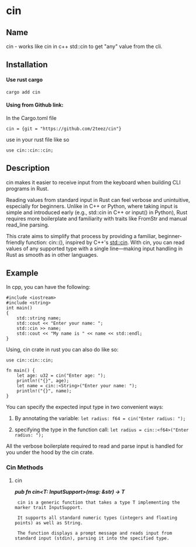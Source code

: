 # cin

## Name

cin - works like cin in c++ std::cin to get "any" value from the cli.

## Installation


#### Use rust cargo


    cargo add cin


  #### Using from Github link:
 In the Cargo.toml file

    cin = {git = "https://github.com/2teez/cin"}


 use in your rust file like so

    use cin::cin::cin;


 ## Description

 cin makes it easier to receive input from the keyboard when building CLI programs in Rust.

 Reading values from standard input in Rust can feel verbose and unintuitive, especially for beginners. Unlike in C++ or Python, where taking input is simple and introduced early (e.g., std::cin in C++ or input() in Python), Rust requires more boilerplate and familiarity with traits like FromStr and manual read_line parsing.

 This crate aims to simplify that process by providing a familiar, beginner-friendly function: cin::<T>(), inspired by C++'s [std::cin](https://en.cppreference.com/w/cpp/io/cin.html). With cin, you can read values of any supported type with a single line—making input handling in Rust as smooth as in other languages.


## Example


In cpp, you can have the following:
```
#include <iostream>
#include <string>
int main()
{
    std::string name;
    std::cout << "Enter your name: ";
    std::cin >> name;
    std::cout << "My name is " << name << std::endl;
}
```

Using, cin crate in rust you can also do like so:
```
use cin::cin::cin;

fn main() {
    let age: u32 = cin("Enter age: ");
    println!("{}", age);
    let name = cin::<String>("Enter your name: ");
    println!("{}", name);
}
```

You can specify the expected input type in two convenient ways:

  1. By annotating the variable: `let radius: f64 = cin("Enter radius: ");`

  2. specifying the type in the function call: `let radius = cin::<f64>("Enter radius: ");`

All the verbose boilerplate required to read and parse input is handled for you under the hood by the cin crate.

### Cin Methods


1. cin

    __*pub fn cin<T: InputSupport>(msg: &str) -> T*__

        cin is a generic function that takes a type T implementing the marker trait InputSupport.

        It supports all standard numeric types (integers and floating points) as well as String.

        The function displays a prompt message and reads input from standard input (stdin), parsing it into the specified type.
